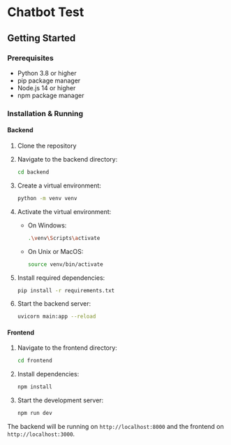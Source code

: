 # Chatbot Test

## Getting Started

### Prerequisites
- Python 3.8 or higher
- pip package manager
- Node.js 14 or higher
- npm package manager

### Installation & Running

#### Backend
1. Clone the repository

2. Navigate to the backend directory:
   ```bash
   cd backend
   ```
3. Create a virtual environment:
   ```bash
   python -m venv venv
   ```
4. Activate the virtual environment:
   - On Windows:
     ```bash
     .\venv\Scripts\activate
     ```
   - On Unix or MacOS:
     ```bash
     source venv/bin/activate
     ```
5. Install required dependencies:
   ```bash
   pip install -r requirements.txt
   ```
6. Start the backend server:
   ```bash
   uvicorn main:app --reload
   ```

#### Frontend
1. Navigate to the frontend directory:
   ```bash
   cd frontend
   ```
2. Install dependencies:
   ```bash
   npm install
   ```
3. Start the development server:
   ```bash
   npm run dev
   ```

The backend will be running on `http://localhost:8000` and the frontend on `http://localhost:3000`.